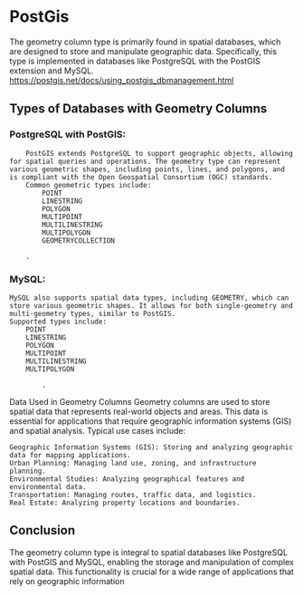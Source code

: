 # PostGis
The geometry column type is primarily found in spatial databases, which are designed to store and manipulate geographic data. Specifically, this type is implemented in databases like PostgreSQL with the PostGIS extension and MySQL.
https://postgis.net/docs/using_postgis_dbmanagement.html
## Types of Databases with Geometry Columns

### PostgreSQL with PostGIS:
        PostGIS extends PostgreSQL to support geographic objects, allowing for spatial queries and operations. The geometry type can represent various geometric shapes, including points, lines, and polygons, and is compliant with the Open Geospatial Consortium (OGC) standards.
        Common geometric types include:
            POINT
            LINESTRING
            POLYGON
            MULTIPOINT
            MULTILINESTRING
            MULTIPOLYGON
            GEOMETRYCOLLECTION

        .

### MySQL:

    MySQL also supports spatial data types, including GEOMETRY, which can store various geometric shapes. It allows for both single-geometry and multi-geometry types, similar to PostGIS.
    Supported types include:
        POINT
        LINESTRING
        POLYGON
        MULTIPOINT
        MULTILINESTRING
        MULTIPOLYGON

            .

Data Used in Geometry Columns
Geometry columns are used to store spatial data that represents real-world objects and areas. This data is essential for applications that require geographic information systems (GIS) and spatial analysis. Typical use cases include:

    Geographic Information Systems (GIS): Storing and analyzing geographic data for mapping applications.
    Urban Planning: Managing land use, zoning, and infrastructure planning.
    Environmental Studies: Analyzing geographical features and environmental data.
    Transportation: Managing routes, traffic data, and logistics.
    Real Estate: Analyzing property locations and boundaries.

## Conclusion
The geometry column type is integral to spatial databases like PostgreSQL with PostGIS and MySQL, enabling the storage and manipulation of complex spatial data. This functionality is crucial for a wide range of applications that rely on geographic information